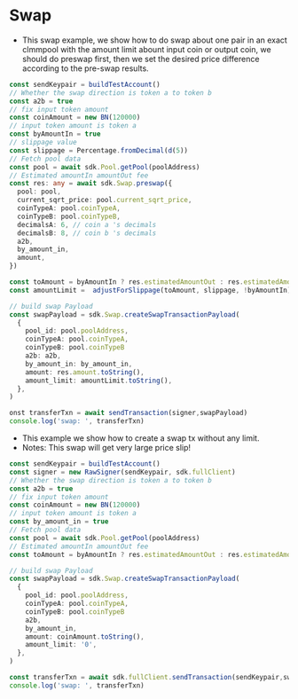 # Swap

- This swap example, we show how to do swap about one pair in an exact clmmpool with the amount limit abount input coin or output coin, we should do preswap first, then we set the desired price difference according to the pre-swap results.

```ts
const sendKeypair = buildTestAccount()
// Whether the swap direction is token a to token b
const a2b = true
// fix input token amount
const coinAmount = new BN(120000)
// input token amount is token a
const byAmountIn = true
// slippage value
const slippage = Percentage.fromDecimal(d(5))
// Fetch pool data
const pool = await sdk.Pool.getPool(poolAddress)
// Estimated amountIn amountOut fee
const res: any = await sdk.Swap.preswap({
  pool: pool,
  current_sqrt_price: pool.current_sqrt_price,
  coinTypeA: pool.coinTypeA,
  coinTypeB: pool.coinTypeB,
  decimalsA: 6, // coin a 's decimals
  decimalsB: 8, // coin b 's decimals
  a2b,
  by_amount_in,
  amount,
})

const toAmount = byAmountIn ? res.estimatedAmountOut : res.estimatedAmountIn
const amountLimit =  adjustForSlippage(toAmount, slippage, !byAmountIn)

// build swap Payload
const swapPayload = sdk.Swap.createSwapTransactionPayload(
  {
    pool_id: pool.poolAddress,
    coinTypeA: pool.coinTypeA,
    coinTypeB: pool.coinTypeB
    a2b: a2b,
    by_amount_in: by_amount_in,
    amount: res.amount.toString(),
    amount_limit: amountLimit.toString(),
  },
)

onst transferTxn = await sendTransaction(signer,swapPayload)
console.log('swap: ', transferTxn)
```

- This example we show how to create a swap tx without any limit.
- Notes: This swap will get very large price slip!

```ts
const sendKeypair = buildTestAccount()
const signer = new RawSigner(sendKeypair, sdk.fullClient)
// Whether the swap direction is token a to token b
const a2b = true
// fix input token amount
const coinAmount = new BN(120000)
// input token amount is token a
const by_amount_in = true
// Fetch pool data
const pool = await sdk.Pool.getPool(poolAddress)
// Estimated amountIn amountOut fee
const toAmount = byAmountIn ? res.estimatedAmountOut : res.estimatedAmountIn

// build swap Payload
const swapPayload = sdk.Swap.createSwapTransactionPayload(
  {
    pool_id: pool.poolAddress,
    coinTypeA: pool.coinTypeA,
    coinTypeB: pool.coinTypeB
    a2b,
    by_amount_in,
    amount: coinAmount.toString(),
    amount_limit: '0',
  },
)

const transferTxn = await sdk.fullClient.sendTransaction(sendKeypair,swapPayload)
console.log('swap: ', transferTxn)
```